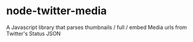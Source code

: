 node-twitter-media
==================

A Javascript library that parses thumbnails / full / embed Media urls from Twitter's Status JSON